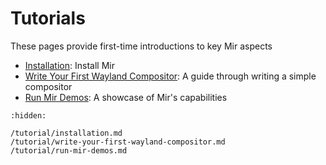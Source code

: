 # Tutorials
These pages provide first-time introductions to key Mir aspects

- [Installation](/tutorial/installation.md): Install Mir
- [Write Your First Wayland Compositor](/tutorial/write-your-first-wayland-compositor.md): A guide through writing a simple compositor
- [Run Mir Demos](/tutorial/run-mir-demos.md): A showcase of Mir's capabilities

```{toctree}
:hidden:

/tutorial/installation.md
/tutorial/write-your-first-wayland-compositor.md
/tutorial/run-mir-demos.md
```
